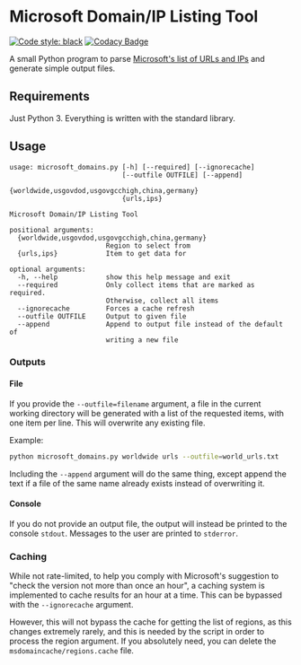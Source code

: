 # Microsoft Domain/IP Listing Tool
[![Code style: black](https://img.shields.io/badge/code%20style-black-000000.svg)](https://github.com/ambv/black)
[![Codacy Badge](https://api.codacy.com/project/badge/Grade/e155e666288249a88c01eed0ed8fa261)](https://www.codacy.com/app/NathanVaughn/MDIPLT?utm_source=github.com&amp;utm_medium=referral&amp;utm_content=NathanVaughn/MDIPLT&amp;utm_campaign=Badge_Grade)

A small Python program to parse [Microsoft's list of URLs and IPs](https://docs.microsoft.com/en-us/Office365/Enterprise/office-365-ip-web-service) and generate simple output files.

## Requirements

Just Python 3. Everything is written with the standard library.

## Usage

```text
usage: microsoft_domains.py [-h] [--required] [--ignorecache]
                            [--outfile OUTFILE] [--append]
                            {worldwide,usgovdod,usgovgcchigh,china,germany}
                            {urls,ips}

Microsoft Domain/IP Listing Tool

positional arguments:
  {worldwide,usgovdod,usgovgcchigh,china,germany}
                        Region to select from
  {urls,ips}            Item to get data for

optional arguments:
  -h, --help            show this help message and exit
  --required            Only collect items that are marked as required.
                        Otherwise, collect all items
  --ignorecache         Forces a cache refresh
  --outfile OUTFILE     Output to given file
  --append              Append to output file instead of the default of
                        writing a new file
```

### Outputs

#### File

If you provide the `--outfile=filename` argument, a file in the
current working directory will be generated with a list of the requested items,
with one item per line. This will overwrite any existing file.

Example:
```bash
python microsoft_domains.py worldwide urls --outfile=world_urls.txt
```

Including the `--append` argument will do the same thing, except append the text
if a file of the same name already exists instead of overwriting it.

#### Console

If you do not provide an output file, the output will instead be printed to the
console `stdout`. Messages to the user are printed to `stderror`.

### Caching

While not rate-limited, to help you comply with Microsoft's suggestion to
"check the version not more than once an hour", a caching system is implemented
to cache results for an hour at a time.
This can be bypassed with the `--ignorecache` argument.

However, this will not bypass the cache for getting
the list of regions, as this changes extremely rarely, and this is
needed by the script in order to process the region argument.
If you absolutely need, you can delete the `msdomaincache/regions.cache` file.
